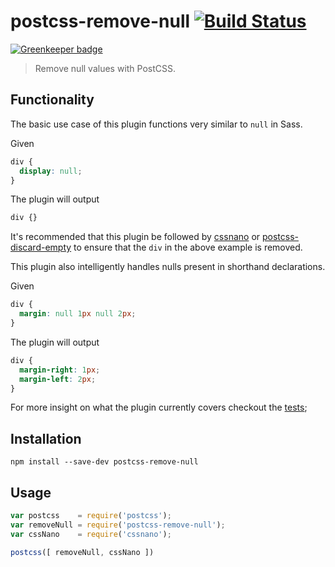 # postcss-remove-null [![Build Status](https://travis-ci.org/zephraph/postcss-remove-null.svg?branch=master)](https://travis-ci.org/zephraph/postcss-remove-null)

[![Greenkeeper badge](https://badges.greenkeeper.io/zephraph/postcss-remove-null.svg)](https://greenkeeper.io/)

> Remove null values with PostCSS.

## Functionality

The basic use case of this plugin functions very similar to `null` in Sass.

Given

```css
div {
  display: null;
}
```

The plugin will output

```css
div {}
```

It's recommended that this plugin be followed by [cssnano](https://github.com/ben-eb/cssnano) or [postcss-discard-empty](https://github.com/ben-eb/postcss-discard-empty) to ensure that the `div` in the above example is removed.

This plugin also intelligently handles nulls present in shorthand declarations.

Given

```css
div {
  margin: null 1px null 2px;
}
```

The plugin will output

```css
div {
  margin-right: 1px;
  margin-left: 2px;
}
```

For more insight on what the plugin currently covers checkout the [tests](https://github.com/zephraph/postcss-remove-null/tree/master/tests);

## Installation

`npm install --save-dev postcss-remove-null`

## Usage

```javascript
var postcss    = require('postcss');
var removeNull = require('postcss-remove-null');
var cssNano    = require('cssnano');

postcss([ removeNull, cssNano ])
```
